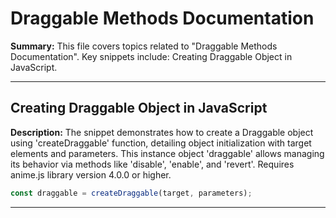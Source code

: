 # Draggable Methods Documentation

**Summary:** This file covers topics related to "Draggable Methods Documentation". Key snippets include: Creating Draggable Object in JavaScript.

---

## Creating Draggable Object in JavaScript

**Description:** The snippet demonstrates how to create a Draggable object using 'createDraggable' function, detailing object initialization with target elements and parameters. This instance object 'draggable' allows managing its behavior via methods like 'disable', 'enable', and 'revert'. Requires anime.js library version 4.0.0 or higher.

```JavaScript
const draggable = createDraggable(target, parameters);
```

---